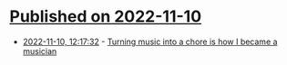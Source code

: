 # [Published on 2022-11-10](index.md)

* [2022-11-10, 12:17:32](https://news.ycombinator.com/item?id=33545349) - [Turning music into a chore is how I became a musician](https://the.scapegoat.dev/turning-music-into-a-chore-is-what-made-me-an-artist/)
